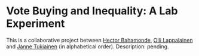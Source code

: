 # Vote Buying and Inequality: A Lab Experiment

This is a collaborative project between [Hector Bahamonde](http://www.hectorbahamonde.com), [Olli Lappalainen](https://www.utu.fi/en/people/olli-lappalainen) and [Janne Tukiainen](https://www.utu.fi/en/people/janne-tukiainen) (in alphabetical order). Description: pending.
